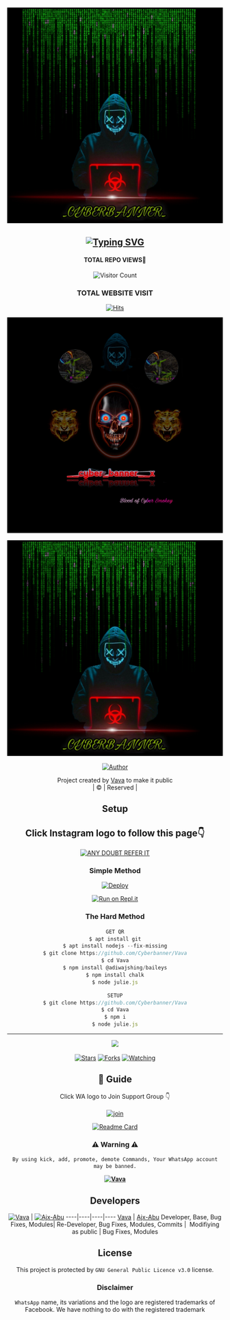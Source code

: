 <div align="center">
  <p align="center">
<img src=_CYBERBANNER_BOT.jpg>
</p>

## [![Typing SVG](https://readme-typing-svg.herokuapp.com?font=Rockstar-ExtraBold&color=F33A6A&lines=WELCOME+TO+Vava+WA+BOT+REPO;CREATED+BY+AMRU+SIR;THIS+IS+A+USERBOT+PRIVATE+AND+PUBLIC+BOT;WITH+MORE+FEATHERS)](https://git.io/typing-svg)

 </a>
</p>

#### TOTAL REPO VIEWS📍
![Visitor Count](https://profile-counter.glitch.me/terror-boy/count.svg)
  
### TOTAL WEBSITE VISIT
  [![Hits](https://hits.seeyoufarm.com/api/count/incr/badge.svg?url=https%3A%2F%2Fwhitedevil-bot.yolasite.com&count_bg=%2379C83D&title_bg=%23030303&icon=webauthn.svg&icon_color=%23FFFAFA&title=WEBSITE+VISITORS&edge_flat=false)](https://whitedevil-bot.yolasite.com)


<div align="center">
  <p align="center">
<img src=_CYBERBANNER_BOT_1.jpg>
</p>

<img src=_CYBERBANNER_BOT.jpg>
</p>


  <p align="center">
<a href="https:"><img title="Author" src="https://img.shields.io/badge/Author--Amruthesh/Vava?color=blue&style=for-the-badge&logo=whatsapp"></a>
</p>
</div>
<p align="center">
Project created by <a href="https://github.com/Cyberbanner-AMRUSER">Vava</a> to make it public
    <br>
       | © |
        Reserved |
    <br> 
</p>

## Setup
<div align="center"> 


## Click Instagram logo to follow this page👇

 [![ANY DOUBT REFER IT](https://i.imgur.com/j1x0HpA.jpeg)](https://instagram.com/__cyber_banner__)

  ### Simple Method
  
[![Deploy](https://www.herokucdn.com/deploy/button.svg)](https://heroku.com/deploy?template=https://github.com/Cyberbanner/Vava.git)



  
[![Run on Repl.it](https://repl.it/badge/github/quiec/whatsAlfa)](https://replit.com/@ABUOP1/AMRU-SER-QR?v=1)
  
### The Hard Method
```js
GET QR
$ apt install git
$ apt install nodejs --fix-missing
$ git clone https://github.com/Cyberbanner/Vava
$ cd Vava
$ npm install @adiwajshing/baileys
$ npm install chalk
$ node julie.js
```
      
```js
SETUP
$ git clone https://github.com/Cyberbanner/Vava
$ cd Vava
$ npm i
$ node julie.js
```

----

  <p align="center">
  <a href="https://github.com/Cyberbanner/Vava">
    
<a href="https://github.com/Cyberbanner/followers">
<img src="https://img.shields.io/github/repo-size/cyberchekuthan/Kaztroserv1_v2?color=green&label=Repo%20total%20size&style=plastic">
<p align="center">
<a href="https://github.com/Cyberbanner/followers"
<img title="Followers" src="https://img.shields.io/github/followers/Aj-fx?color=blue&style=flat-square"></a>
<a href="https://github.com/Cyberbanner/Vava/stargazers/"><img title="Stars" src="https://img.shields.io/github/stars/Cyberbanner/Vava?color=blue&style=flat-square"></a>
<a href="https://github.com/Cyberbanner/Vava/network/members"><img title="Forks" src="https://img.shields.io/github/forks/Cyberbanner/Vava?color=blue&style=flat-square"></a>
<a href="https://github.com/Cyberbanner/Vava/watchers"><img title="Watching" src="https://img.shields.io/github/watchers/Cyberbanner/Vava?label=Watchers&color=blue&style=flat-square"></a>
</p>

## 📢 Guide
Click WA logo to Join Support Group 👇
    <br>
<br>
  [![join](https://github.com/Alien-alfa/PublicBot/blob/main/wlogo.svg.png)](https://chat.whatsapp.com/HuRZ1cwiwda6IyOLCNx4bM)
  <div align="center">
       
  [![Readme Card](https://github-readme-stats.vercel.app/api/pin/?username=Cyberbanner&repo=Vava&theme=nightowl)](https://github.com/Cyberbanner/Vava)
  </div>
    
### ⚠ Warning ⚠

```
By using kick, add, promote, demote Commands, Your WhatsApp account may be banned.

```
**[![Vava](https://raw.githubusercontent.com/rodrigograca31/rodrigograca31/master/matrix.svg)](http://wa.me/917510889198?text=Can%20you%20help%20bro)**

## Developers
  <div align="center">
    
  [![Vava](https://github.com/Cyberbanner.png?size=100)](https://github.com/Cyberbanner) | [![Ajx-Abu](https://github.com/Ajx-Abu.png?size=100)](https://github.com/Ajx-Abu) 
----|----|----|----
[Vava](https://github.com/Cyberbanner) | [Ajx-Abu](https://github.com/Ajx-Abu)
Developer, Base, Bug Fixes, Modules| Re-Developer, Bug Fixes, Modules, Commits |  Modifiying  as   public | Bug Fixes, Modules 
  </div>
    


## License
This project is protected by `GNU General Public Licence v3.0` license.

### Disclaimer
`WhatsApp` name, its variations and the logo are registered trademarks of Facebook. We have nothing to do with the registered trademark
